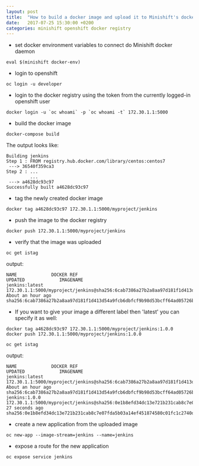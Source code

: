 ```yaml
---
layout: post
title:  "How to build a docker image and upload it to Minishift's docker registry?"
date:   2017-07-25 15:30:00 +0200
categories: minishift openshift docker registry
---
```



- set docker environment variables to connect do Minishift docker daemon
```
eval $(minishift docker-env)
```

- login to openshift
```
oc login -u developer
```

- login to the docker registry using the token from the currently logged-in openshift user
```
docker login -u `oc whoami` -p `oc whoami -t` 172.30.1.1:5000
```

- build the docker image
```
docker-compose build
```
The output looks like:
```
Building jenkins
Step 1 : FROM registry.hub.docker.com/library/centos:centos7
 ---> 36540f359ca3
Step 2 : ...
         ...
 ---> a4628dc93c97
Successfully built a4628dc93c97
```

- tag the newly created docker image
```
docker tag a4628dc93c97 172.30.1.1:5000/myproject/jenkins
```

- push the image to the docker registry
```
docker push 172.30.1.1:5000/myproject/jenkins
```

- verify that the image was uploaded
```
oc get istag
```
output:
```
NAME             DOCKER REF                                                                                                  UPDATED             IMAGENAME
jenkins:latest   172.30.1.1:5000/myproject/jenkins@sha256:6cab7386a27b2a8aa97d181f1d413d54a9fcb6dbfcf9b98d53bcff64ad05726b   About an hour ago   sha256:6cab7386a27b2a8aa97d181f1d413d54a9fcb6dbfcf9b98d53bcff64ad05726b
```


- If you want to give your image a different label then 'latest' you can specify it as well:
```
docker tag a4628dc93c97 172.30.1.1:5000/myproject/jenkins:1.0.0
docker push 172.30.1.1:5000/myproject/jenkins:1.0.0
```
```
oc get istag
```
output:
```
NAME             DOCKER REF                                                                                                  UPDATED             IMAGENAME
jenkins:latest   172.30.1.1:5000/myproject/jenkins@sha256:6cab7386a27b2a8aa97d181f1d413d54a9fcb6dbfcf9b98d53bcff64ad05726b   About an hour ago   sha256:6cab7386a27b2a8aa97d181f1d413d54a9fcb6dbfcf9b98d53bcff64ad05726b
jenkins:1.0.0    172.30.1.1:5000/myproject/jenkins@sha256:0e1b8efd34dc13e721b231cab8c7e07fda5b03a14ef451874580c01fc1c2740d   27 seconds ago      sha256:0e1b8efd34dc13e721b231cab8c7e07fda5b03a14ef451874580c01fc1c2740d
```

- create a new application from the uploaded image
```
oc new-app --image-stream=jenkins --name=jenkins
```

- expose a route for the new application
```
oc expose service jenkins
```
